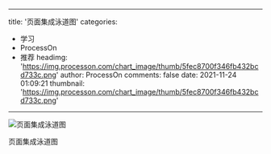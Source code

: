
---
title: '页面集成泳道图'
categories: 
 - 学习
 - ProcessOn
 - 推荐
headimg: 'https://img.processon.com/chart_image/thumb/5fec8700f346fb432bcd733c.png'
author: ProcessOn
comments: false
date: 2021-11-24 01:09:21
thumbnail: 'https://img.processon.com/chart_image/thumb/5fec8700f346fb432bcd733c.png'
---

<div>   
<img class="thumb" alt="页面集成泳道图" src="https://img.processon.com/chart_image/thumb/5fec8700f346fb432bcd733c.png" referrerpolicy="no-referrer">
<p>页面集成泳道图</p>  
</div>
            